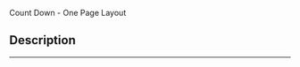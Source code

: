 Count Down - One Page Layout

Description
----------------------------



----------------------------
